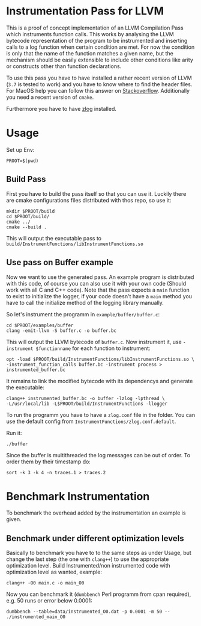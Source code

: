 # Instrumentation Pass for LLVM

This is a proof of concept implementation of an LLVM Compilation Pass which instruments function calls.
This works by analysing the LLVM bytecode representation of the program to be instrumented and inserting calls to a log function when certain condition are met.
For now the condition is only that the name of the function matches a given name, but the mechanism should be easily extensible to include other conditions like arity or constructs other than function declarations.

To use this pass you have to have installed a rather recent version of LLVM (`3.7` is tested to work) and you have to know where to find the header files.
For MacOS help you can follow this answer on [Stackoverflow](http://stackoverflow.com/questions/28203937/installing-llvm-libraries-along-with-xcode).
Additionally you need a recent version of `cmake`.

Furthermore you have to have [zlog](https://github.com/HardySimpson/zlog) installed.


# Usage

Set up Env:

    PROOT=$(pwd)

## Build Pass

First you have to build the pass itself so that you can use it.
Luckily there are cmake configurations files distributed with thos repo, so use it:

    mkdir $PROOT/build
    cd $PROOT/build/
    cmake ../
    cmake --build .

This will output the executable pass to `build/InstrumentFunctions/libInstrumentFunctions.so`

## Use pass on Buffer example

Now we want to use the generated pass.
An example program is distributed with this code, of course you can also use it with your own code (Should work with all C and C++ code).
Note that the pass expects a `main` function to exist to initialize the logger, if your code doesn't have a `main` method you have to call the initialize method of the logging library manually.

So let's instrument the programm in `example/buffer/buffer.c`:

    cd $PROOT/examples/buffer
    clang -emit-llvm -S buffer.c -o buffer.bc

This will output the LLVM bytecode of `buffer.c`.
Now instrument it, use `-instrument $functionname` for each function to instrument:

    opt -load $PROOT/build/InstrumentFunctions/libInstrumentFunctions.so \
    -instrument_function_calls buffer.bc -instrument process > instrumented_buffer.bc

It remains to link the modified bytecode with its dependencys and generate the executable:

    clang++ instrumented_buffer.bc -o buffer -lzlog -lpthread \
    -L/usr/local/lib -L$PROOT/build/InstrumentFunctions -llogger

To run the programm you have to have a `zlog.conf` file in the folder.
You can use the default config from `InstrumentFunctions/zlog.conf.default`.

Run it:

    ./buffer

Since the buffer is multithreaded the log messages can be out of order.
To order them by their timestamp do:

    sort -k 3 -k 4 -n traces.1 > traces.2

# Benchmark Instrumentation

To benchmark the overhead added by the instrumentation an example is given.

## Benchmark under different optimization levels

Basically to benchmark you have to to the same steps as under Usage, but change the last step (the one with `clang++`) to use the appropriate optimization level.
Build Instrumented/non instrumented code with optimization level as wanted, example:

    clang++ -O0 main.c -o main_O0

Now you can benchmark it (`dumbbench` Perl programm from cpan required), e.g. 50 runs or error below 0.0001:

    dumbbench --table=data/instrumented_O0.dat -p 0.0001 -m 50 -- ./instrumented_main_O0
